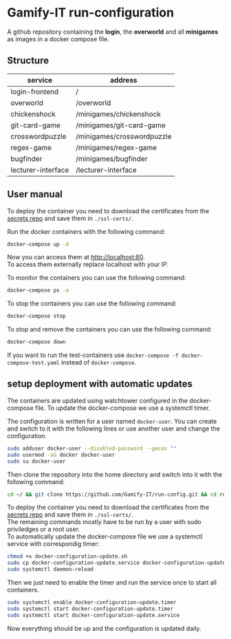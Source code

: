 # Gamify-IT run-configuration

A github repository containing the **login**, the **overworld** and all **minigames** as images in a docker compose file.

## Structure

| service           | address                      |
| ------------------| -----------------------------|
| login-frontend    | /                            |
| overworld         | /overworld                   |
| chickenshock          | /minigames/chickenshock          |
| git-card-game     | /minigames/git-card-game     |
| crosswordpuzzle   | /minigames/crosswordpuzzle   |
| regex-game        | /minigames/regex-game        |
| bugfinder         | /minigames/bugfinder         |
| lecturer-interface| /lecturer-interface          |

## User manual

To deploy the container you need to download the certificates from the [secrets repo](https://github.com/Gamify-IT/secrets/tree/main/ssl-certs) and save them in `./ssl-certs/`.

Run the docker containers with the following command:
```sh
docker-compose up -d
```
Now you can access them at [http://localhost:80](http://localhost:80).  
To access them externally replace localhost with your IP.  

To monitor the containers you can use the following command:
```sh
docker-compose ps -a
```
To stop the containers you can use the following command:
```sh
docker-compose stop
```
To stop and remove the containers you can use the following command:
```sh
docker-compose down
```

If you want to run the test-containers use `docker-compose -f docker-compose-test.yaml` instead of `docker-compose`.

## setup deployment with automatic updates

The containers are updated using watchtower configured in the docker-compose file. To update the docker-compose we use a systemctl timer.

The configuration is written for  a user named `docker-user`. You can create and switch to it with the following lines or use another user and change the configuration.
```bash
sudo adduser docker-user --disabled-password --gecos ""
sudo usermod -aG docker docker-user
sudo su docker-user
```
Then clone the repository into the home directory and switch into it with the following command:
```bash
cd ~/ && git clone https://github.com/Gamify-IT/run-config.git && cd run-config
```
To deploy the container you need to download the certificates from the [secrets repo](https://github.com/Gamify-IT/secrets/tree/main/ssl-certs) and save them in `./ssl-certs/`. \
The remaining commands mostly have to be run by a user with sudo priviledges or a root user. \
To automatically update the docker-compose file we use a systemctl service with correspondig timer:
```bash
chmod +x docker-configuration-update.sh
sudo cp docker-configuration-update.service docker-configuration-update.timer /etc/systemd/system/
sudo systemctl daemon-reload
```
Then we just need to enable the timer and run the service once to start all containers.
```bash
sudo systemctl enable docker-configuration-update.timer
sudo systemctl start docker-configuration-update.timer
sudo systemctl start docker-configuration-update.service
```
Now everything should be up and the configuration is updated daily.